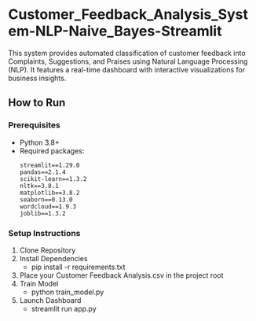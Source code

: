 # Customer_Feedback_Analysis_System-NLP-Naive_Bayes-Streamlit
This system provides automated classification of customer feedback into Complaints, Suggestions, and Praises using Natural Language Processing (NLP). It features a real-time dashboard with interactive visualizations for business insights.
## How to Run

### Prerequisites
- Python 3.8+
- Required packages:
  ```text
  streamlit==1.29.0
  pandas==2.1.4
  scikit-learn==1.3.2
  nltk==3.8.1
  matplotlib==3.8.2
  seaborn==0.13.0
  wordcloud==1.9.3
  joblib==1.3.2

### Setup Instructions
1. Clone Repository
2. Install Dependencies
   - pip install -r requirements.txt
3. Place your Customer Feedback Analysis.csv in the project root
4. Train Model
   - python train_model.py
5. Launch Dashboard
   - streamlit run app.py
